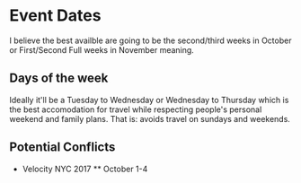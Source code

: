 # Event Dates
I believe the best availble are going to be the second/third weeks in October or First/Second Full weeks in November meaning.

## Days of the week
Ideally it'll be a Tuesday to Wednesday or Wednesday to Thursday which is the best accomodation for travel while respecting people's personal weekend and family plans. That is: avoids travel on sundays and weekends.

## Potential Conflicts
* Velocity NYC 2017
** October 1-4
